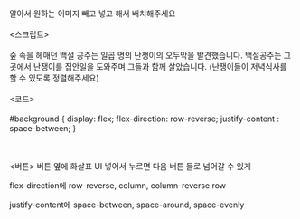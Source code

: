 <br><br>
알아서 원하는 이미지 빼고 넣고 해서 배치해주세요
<br><br>
<스크립트>
<br><br>
숲 속을 헤매던 백설 공주는 일곱 명의 난쟁이의 오두막을 발견했습니다. 백설공주는 그 곳에서 난쟁이를 집안일을 도와주며 그들과 함께 살았습니다. 
(난쟁이들이 저녁식사를 할 수 있도록 정렬해주세요)
<br><br>
<코드>
<br><br>
#background {
  display: flex;
  flex-direction: row-reverse;
  justify-content : space-between;
}

<br><br>
<버튼>
버튼 옆에 화살표 UI  넣어서 누르면  다음 버튼 들로 넘어갈 수 있게

flex-direction에
row-reverse, column, column-reverse
row

justify-content에
space-between, space-around, space-evenly
<br><br>
